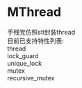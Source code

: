 # MThread
手残党仿照stl封装thread  
目前已支持特性列表:  
thread  
lock_guard  
unique_lock  
mutex  
recursive_mutex  